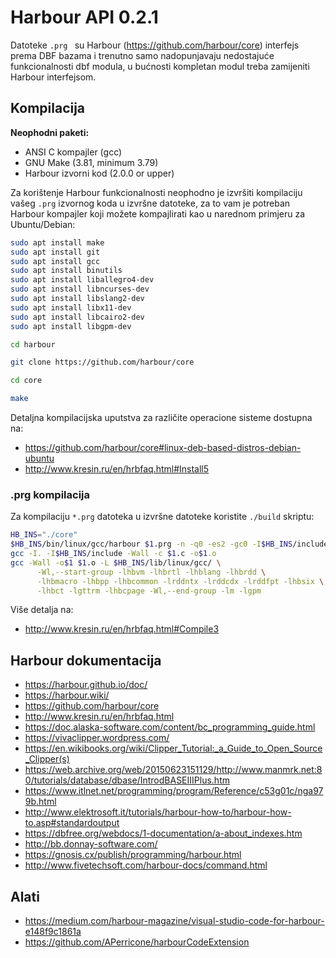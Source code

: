 # Harbour API 0.2.1

Datoteke `.prg ` su Harbour (https://github.com/harbour/core) interfejs prema DBF bazama i trenutno samo nadopunjavaju nedostajuće funkcionalnosti dbf modula, u bućnosti kompletan modul treba zamijeniti Harbour interfejsom.

## Kompilacija

**Neophodni paketi:**

* ANSI C kompajler (gcc)
* GNU Make (3.81, minimum 3.79)
* Harbour izvorni kod (2.0.0 or upper)

Za korištenje Harbour funkcionalnosti neophodno je izvršiti kompilaciju vašeg `.prg` izvornog koda u izvršne datoteke, za to vam je potreban Harbour kompajler koji možete kompajlirati kao u narednom primjeru za Ubuntu/Debian:

```bash
sudo apt install make
sudo apt install git
sudo apt install gcc
sudo apt install binutils
sudo apt install liballegro4-dev
sudo apt install libncurses-dev
sudo apt install libslang2-dev
sudo apt install libx11-dev
sudo apt install libcairo2-dev
sudo apt install libgpm-dev

cd harbour

git clone https://github.com/harbour/core

cd core

make
```

Detaljna kompilacijska uputstva za različite operacione sisteme dostupna na: 
* https://github.com/harbour/core#linux-deb-based-distros-debian-ubuntu
* http://www.kresin.ru/en/hrbfaq.html#Install5

### .prg kompilacija

Za kompilaciju `*.prg` datoteka u izvršne datoteke koristite `./build` skriptu:

```bash
HB_INS="./core"
$HB_INS/bin/linux/gcc/harbour $1.prg -n -q0 -es2 -gc0 -I$HB_INS/include
gcc -I. -I$HB_INS/include -Wall -c $1.c -o$1.o
gcc -Wall -o$1 $1.o -L $HB_INS/lib/linux/gcc/ \
      -Wl,--start-group -lhbvm -lhbrtl -lhblang -lhbrdd \
      -lhbmacro -lhbpp -lhbcommon -lrddntx -lrddcdx -lrddfpt -lhbsix \
      -lhbct -lgttrm -lhbcpage -Wl,--end-group -lm -lgpm
```

Više detalja na:
* http://www.kresin.ru/en/hrbfaq.html#Compile3

## Harbour dokumentacija

* https://harbour.github.io/doc/
* https://harbour.wiki/
* https://github.com/harbour/core
* http://www.kresin.ru/en/hrbfaq.html
* https://doc.alaska-software.com/content/bc_programming_guide.html
* https://vivaclipper.wordpress.com/
* https://en.wikibooks.org/wiki/Clipper_Tutorial:_a_Guide_to_Open_Source_Clipper(s)
* https://web.archive.org/web/20150623151129/http://www.manmrk.net:80/tutorials/database/dbase/IntrodBASEIIIPlus.htm
* https://www.itlnet.net/programming/program/Reference/c53g01c/nga979b.html
* http://www.elektrosoft.it/tutorials/harbour-how-to/harbour-how-to.asp#standardoutput
* https://dbfree.org/webdocs/1-documentation/a-about_indexes.htm
* http://bb.donnay-software.com/
* https://gnosis.cx/publish/programming/harbour.html
* http://www.fivetechsoft.com/harbour-docs/command.html

## Alati

* https://medium.com/harbour-magazine/visual-studio-code-for-harbour-e148f9c1861a
* https://github.com/APerricone/harbourCodeExtension
